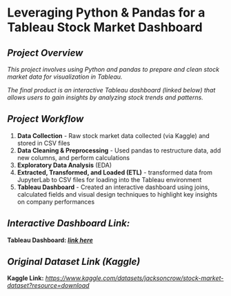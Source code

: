 # **Leveraging Python & Pandas for a Tableau Stock Market Dashboard**  
  
## ***Project Overview***
*This project involves using Python and pandas to prepare and clean stock market data for visualization in Tableau.*  
  
*The final product is an interactive Tableau dashboard (linked below) that allows users to gain insights by analyzing stock trends and patterns.*  
  
## ***Project Workflow***
1. **Data Collection** - Raw stock market data collected (via Kaggle) and stored in CSV files
2. **Data Cleaning & Preprocessing** - Used pandas to restructure data, add new columns, and perform calculations
3. **Exploratory Data Analysis** (EDA) 
4. **Extracted, Transformed, and Loaded (ETL)** - transformed data from JupyterLab to CSV files for loading into the Tableau environment
5. **Tableau Dashboard** - Created an interactive dashboard using joins, calculated fields and visual design techniques to highlight key insights on company performances

## ***Interactive Dashboard Link:***  
**Tableau Dashboard: *[link here](https://public.tableau.com/app/profile/jack3951/viz/TopStocksAnalysisPythonpandas/Dashboard1)***  
  
## ***Original Dataset Link (Kaggle)***  
**Kaggle Link:** *https://www.kaggle.com/datasets/jacksoncrow/stock-market-dataset?resource=download*
